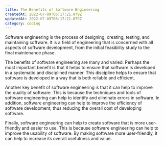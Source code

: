 ```yaml
---
title: The Benefits of Software Engineering
createdAt: 2022-07-09T06:17:21.079Z
updatedAt: 2022-07-09T06:17:21.079Z
category: coding
---
```


Software engineering is the process of designing, creating, testing, and maintaining software. It is a field of engineering that is concerned with all aspects of software development, from the initial feasibility study to the final maintenance phase.

The benefits of software engineering are many and varied. Perhaps the most important benefit is that it helps to ensure that software is developed in a systematic and disciplined manner. This discipline helps to ensure that software is developed in a way that is both reliable and efficient.

Another key benefit of software engineering is that it can help to improve the quality of software. This is because the techniques and tools of software engineering can help to identify and eliminate errors in software. In addition, software engineering can help to improve the efficiency of software development, thus reducing the overall cost of developing software.

Finally, software engineering can help to create software that is more user-friendly and easier to use. This is because software engineering can help to improve the usability of software. By making software more user-friendly, it can help to increase its overall usefulness and value.
